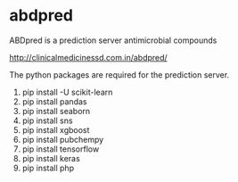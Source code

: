 # abdpred
ABDpred is a prediction server antimicrobial compounds

http://clinicalmedicinessd.com.in/abdpred/

The python packages are required for the prediction server.

1. pip install -U scikit-learn
2. pip install pandas
3. pip install seaborn
4. pip install sns
5. pip install xgboost
6. pip install pubchempy
7. pip install tensorflow
8. pip install keras
9. pip install php

